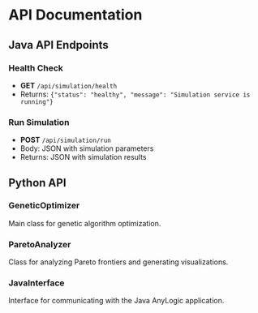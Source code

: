 # API Documentation

## Java API Endpoints

### Health Check
- **GET** `/api/simulation/health`
- Returns: `{"status": "healthy", "message": "Simulation service is running"}`

### Run Simulation
- **POST** `/api/simulation/run`
- Body: JSON with simulation parameters
- Returns: JSON with simulation results

## Python API

### GeneticOptimizer
Main class for genetic algorithm optimization.

### ParetoAnalyzer
Class for analyzing Pareto frontiers and generating visualizations.

### JavaInterface
Interface for communicating with the Java AnyLogic application.
